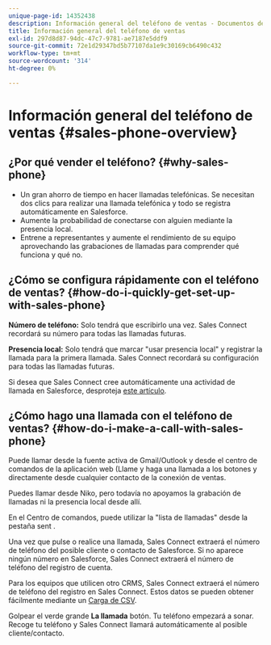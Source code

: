 ```yaml
---
unique-page-id: 14352438
description: Información general del teléfono de ventas - Documentos de Marketo - Documentación del producto
title: Información general del teléfono de ventas
exl-id: 297d8d87-94dc-47c7-9781-ae7187e5ddf9
source-git-commit: 72e1d29347bd5b77107da1e9c30169cb6490c432
workflow-type: tm+mt
source-wordcount: '314'
ht-degree: 0%

---
```


# Información general del teléfono de ventas {#sales-phone-overview}

## ¿Por qué vender el teléfono? {#why-sales-phone}

* Un gran ahorro de tiempo en hacer llamadas telefónicas. Se necesitan dos clics para realizar una llamada telefónica y todo se registra automáticamente en Salesforce.
* Aumente la probabilidad de conectarse con alguien mediante la presencia local.
* Entrene a representantes y aumente el rendimiento de su equipo aprovechando las grabaciones de llamadas para comprender qué funciona y qué no.

## ¿Cómo se configura rápidamente con el teléfono de ventas? {#how-do-i-quickly-get-set-up-with-sales-phone}

**Número de teléfono:** Solo tendrá que escribirlo una vez. Sales Connect recordará su número para todas las llamadas futuras.

**Presencia local:** Solo tendrá que marcar &quot;usar presencia local&quot; y registrar la llamada para la primera llamada. Sales Connect recordará su configuración para todas las llamadas futuras.

Si desea que Sales Connect cree automáticamente una actividad de llamada en Salesforce, desproteja [este artículo](/help/marketo/product-docs/marketo-sales-connect/phone/calls-arent-logging-to-salesforce.md).

## ¿Cómo hago una llamada con el teléfono de ventas? {#how-do-i-make-a-call-with-sales-phone}

Puede llamar desde la fuente activa de Gmail/Outlook y desde el centro de comandos de la aplicación web (Llame y haga una llamada a los botones y directamente desde cualquier contacto de la conexión de ventas.

Puedes llamar desde Niko, pero todavía no apoyamos la grabación de llamadas ni la presencia local desde allí.

En el Centro de comandos, puede utilizar la &quot;lista de llamadas&quot; desde la pestaña sent .

Una vez que pulse o realice una llamada, Sales Connect extraerá el número de teléfono del posible cliente o contacto de Salesforce. Si no aparece ningún número en Salesforce, Sales Connect extraerá el número de teléfono del registro de cuenta.

Para los equipos que utilicen otro CRMS, Sales Connect extraerá el número de teléfono del registro en Sales Connect. Estos datos se pueden obtener fácilmente mediante un [Carga de CSV](/help/marketo/product-docs/marketo-sales-connect/people/managing-contacts/import-contacts-via-csv.md).

Golpear el verde grande **La llamada** botón. Tu teléfono empezará a sonar. Recoge tu teléfono y Sales Connect llamará automáticamente al posible cliente/contacto.
